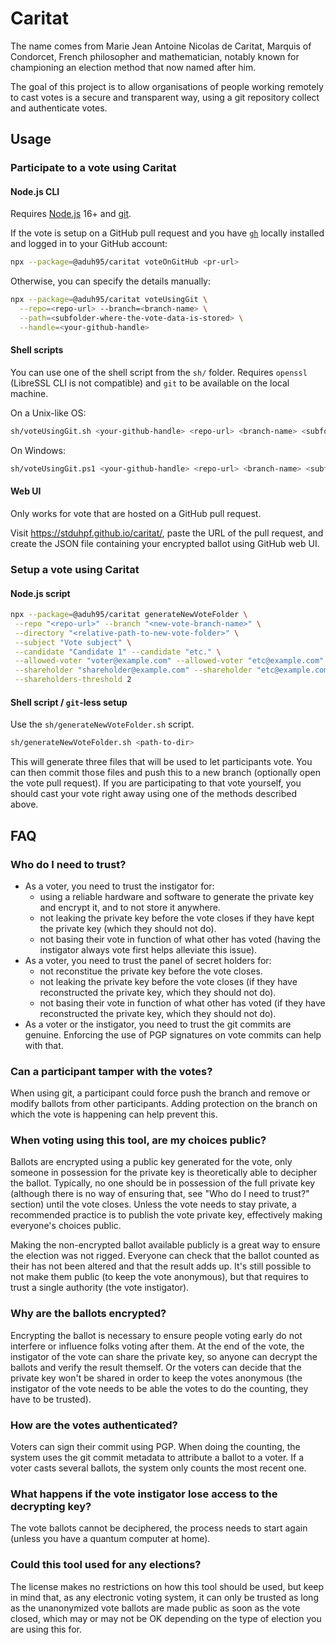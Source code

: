 # Caritat

The name comes from Marie Jean Antoine Nicolas de Caritat, Marquis of Condorcet,
French philosopher and mathematician, notably known for championing an election
method that now named after him.

The goal of this project is to allow organisations of people working remotely to
cast votes is a secure and transparent way, using a git repository collect and
authenticate votes.

## Usage

### Participate to a vote using Caritat

#### Node.js CLI

Requires [Node.js](https://nodejs.org) 16+ and [git](https://git-scm.com).

If the vote is setup on a GitHub pull request and you have
[`gh`](https://cli.github.com) locally installed and logged in to your GitHub
account:

```sh
npx --package=@aduh95/caritat voteOnGitHub <pr-url>
```

Otherwise, you can specify the details manually:

```sh
npx --package=@aduh95/caritat voteUsingGit \
  --repo=<repo-url> --branch=<branch-name> \
  --path=<subfolder-where-the-vote-data-is-stored> \
  --handle=<your-github-handle>
```

#### Shell scripts

You can use one of the shell script from the `sh/` folder. Requires `openssl`
(LibreSSL CLI is not compatible) and `git` to be available on the local machine.

On a Unix-like OS:

```sh
sh/voteUsingGit.sh <your-github-handle> <repo-url> <branch-name> <subfolder-where-the-vote-data-is-stored>
```

On Windows:

```sh
sh/voteUsingGit.ps1 <your-github-handle> <repo-url> <branch-name> <subfolder-where-the-vote-data-is-stored>
```

#### Web UI

Only works for vote that are hosted on a GitHub pull request.

Visit <https://stduhpf.github.io/caritat/>, paste the URL of the pull request,
and create the JSON file containing your encrypted ballot using GitHub web UI.

### Setup a vote using Caritat

#### Node.js script

```sh
npx --package=@aduh95/caritat generateNewVoteFolder \
 --repo "<repo-url>" --branch "<new-vote-branch-name>" \
 --directory "<relative-path-to-new-vote-folder>" \
 --subject "Vote subject" \
 --candidate "Candidate 1" --candidate "etc." \
 --allowed-voter "voter@example.com" --allowed-voter "etc@example.com" \
 --shareholder "shareholder@example.com" --shareholder "etc@example.com" \
 --shareholders-threshold 2
```

#### Shell script / `git`-less setup

Use the `sh/generateNewVoteFolder.sh` script.

```sh
sh/generateNewVoteFolder.sh <path-to-dir>
```

This will generate three files that will be used to let participants vote. You
can then commit those files and push this to a new branch (optionally open the
vote pull request). If you are participating to that vote yourself, you should
cast your vote right away using one of the methods described above.

## FAQ

### Who do I need to trust?

- As a voter, you need to trust the instigator for:
  - using a reliable hardware and software to generate the private key and
    encrypt it, and to not store it anywhere.
  - not leaking the private key before the vote closes if they have kept the
    private key (which they should not do).
  - not basing their vote in function of what other has voted (having the
    instigator always vote first helps alleviate this issue).
- As a voter, you need to trust the panel of secret holders for:
  - not reconstitue the private key before the vote closes.
  - not leaking the private key before the vote closes (if they have
    reconstructed the private key, which they should not do).
  - not basing their vote in function of what other has voted (if they have
    reconstructed the private key, which they should not do).
- As a voter or the instigator, you need to trust the git commits are genuine.
  Enforcing the use of PGP signatures on vote commits can help with that.

### Can a participant tamper with the votes?

When using git, a participant could force push the branch and remove or modify
ballots from other participants. Adding protection on the branch on which the
vote is happening can help prevent this.

### When voting using this tool, are my choices public?

Ballots are encrypted using a public key generated for the vote, only someone in
possession for the private key is theoretically able to decipher the ballot.
Typically, no one should be in possession of the full private key (although
there is no way of ensuring that, see "Who do I need to trust?" section) until
the vote closes. Unless the vote needs to stay private, a recommended practice
is to publish the vote private key, effectively making everyone's choices
public.

Making the non-encrypted ballot available publicly is a great way to ensure the
election was not rigged. Everyone can check that the ballot counted as their has
not been altered and that the result adds up. It's still possible to not make
them public (to keep the vote anonymous), but that requires to trust a single
authority (the vote instigator).

### Why are the ballots encrypted?

Encrypting the ballot is necessary to ensure people voting early do not
interfere or influence folks voting after them. At the end of the vote, the
instigator of the vote can share the private key, so anyone can decrypt the
ballots and verify the result themself. Or the voters can decide that the
private key won't be shared in order to keep the votes anonymous (the instigator
of the vote needs to be able the votes to do the counting, they have to be
trusted).

### How are the votes authenticated?

Voters can sign their commit using PGP. When doing the counting, the system uses
the git commit metadata to attribute a ballot to a voter. If a voter casts
several ballots, the system only counts the most recent one.

### What happens if the vote instigator lose access to the decrypting key?

The vote ballots cannot be deciphered, the process needs to start again (unless
you have a quantum computer at home).

### Could this tool used for any elections?

The license makes no restrictions on how this tool should be used, but keep in
mind that, as any electronic voting system, it can only be trusted as long as
the unanonymized vote ballots are made public as soon as the vote closed, which
may or may not be OK depending on the type of election you are using this for.
